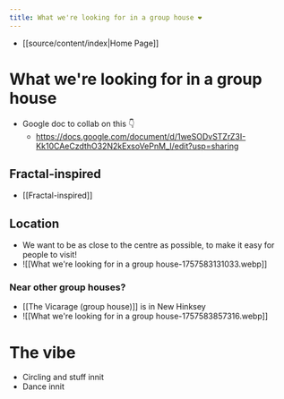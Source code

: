 ```yaml
---
title: What we're looking for in a group house ❤️
---
```

- [[source/content/index|Home Page]]
# What we're looking for in a group house
- Google doc to collab on this 👇
	- https://docs.google.com/document/d/1weSODvSTZrZ3I-Kk10CAeCzdthO32N2kExsoVePnM_I/edit?usp=sharing
## Fractal-inspired
- [[Fractal-inspired]]
## Location
- We want to be as close to the centre as possible, to make it easy for people to visit!
- ![[What we're looking for in a group house-1757583131033.webp]]
### Near other group houses?
- [[The Vicarage (group house)]] is in New Hinksey
- ![[What we're looking for in a group house-1757583857316.webp]]

# The vibe
- Circling and stuff innit 
- Dance innit 